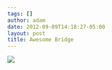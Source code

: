 ```yaml
---
tags: []
author: adam
date: 2012-09-09T14:18:27-05:00
layout: post
title: Awesome Bridge
---
```


![](/media/ma3n2t1CDq1qga9s2o1_1280.jpg)
